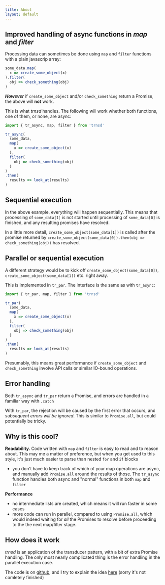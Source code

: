 ```yaml
---
title: About
layout: default
---
```


## Improved handling of async functions in _map_ and _filter_

Processing data can sometimes be done using `map` and `filter` functions
with a plain javascrip array:

```javascript
some_data.map(
  x => create_some_object(x)
).filter(
  obj => check_something(obj)
)
```

***However*** if `create_some_object` and/or `check_something` return a Promise, the above will
**not** work. 

This is what *trnsd* handles. 
The following will work whether both functions,
one of them, or none, are async:

```javascript
import { tr_async, map, filter } from 'trnsd'

tr_async(
  some_data,
  map(
    x => create_some_object(x)
  ),
  filter(
    obj => check_something(obj)
  )
)
.then(
  results => look_at(results)
)
```

## Sequential execution
In the above example, everything will happen sequentially. 
This means that processing of `some_data[1]` is not started
until processing of `some_data[0]` is finished, and any resulting promises have
resolved.

In a little more detail, `create_some_object(some_data[1])` is called after the 
promise returned by `create_some_object(some_data[0]).then(obj => check_something(obj))`
has resolved.

## Parallel or sequential execution
A different strategy would be to kick off `create_some_object(some_data[0])`, 
`create_some_object(some_data[1])` etc. right away. 

This is implemented in 
`tr_par`. The interface is the same as with `tr_async`:

```javascript
import { tr_par, map, filter } from 'trnsd'

tr_par(
  some_data,
  map(
    x => create_some_object(x)
  ),
  filter(
    obj => check_something(obj)
  )
)
.then(
  results => look_at(results)
)
```

Presumably, this means great performance if `create_some_object` and 
`check_something` involve API calls or similar IO-bound operations.

## Error handling
Both `tr_async` and `tr_par` return a Promise, and errors are handled in a 
familiar way with `.catch`

With `tr_par`, the rejection will be caused by the first error that occurs, and
_subsequent errors will be ignored_. This is similar to `Promise.all`, but could
potentially be tricky.

## Why is this cool?

**Readability.** Code written with `map` and `filter` is easy to read and to reason about. 
This may me a matter of preference, but when you get used to this style, it's just 
much easier to parse than nested `for` and `if` blocks

* you don't have to keep track of which of your map operations are async, and manually 
  add `Promise.all` around the results of those. The `tr_async` function handles both 
  async and "normal" functions in both `map` and `filter`

**Performance**
* no intermediate lists are created, which means it will run faster in some cases
* more code can run in parallel, compared to using `Promise.all`, which would indeed 
  waiting for _all_ the Promises to resolve before proceeding to the the next map/filter 
  stage. 

## How does it work
_trnsd_ is an application of the transducer pattern, with a bit of extra Promise handling.
The only most nearly complicated thing is the error handling in the parallel execution case.

The code is on [github](https://github.com/jakob-bebop/trnsd), and I try to explain the 
idea [here](async) (sorry it's not comletely finished)

